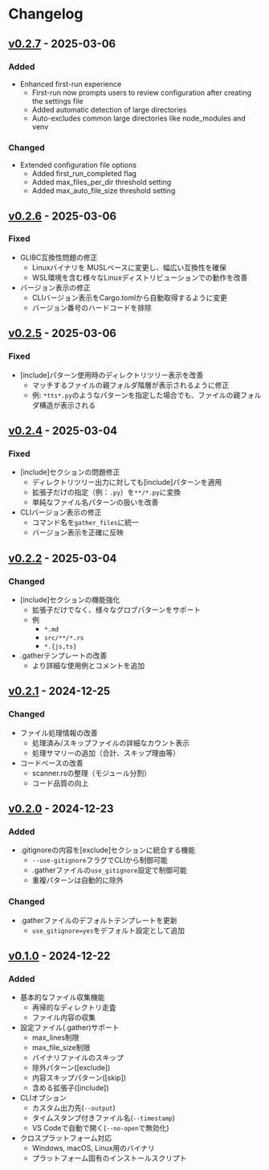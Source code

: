 # Changelog

## [v0.2.7] - 2025-03-06

### Added
- Enhanced first-run experience
  - First-run now prompts users to review configuration after creating the settings file
  - Added automatic detection of large directories
  - Auto-excludes common large directories like node_modules and venv

### Changed
- Extended configuration file options
  - Added first_run_completed flag
  - Added max_files_per_dir threshold setting
  - Added max_auto_file_size threshold setting

[v0.2.7]: https://github.com/herring101/gather_files/compare/v0.2.6...v0.2.7

## [v0.2.6] - 2025-03-06

### Fixed
- GLIBC互換性問題の修正
  - Linuxバイナリを MUSLベースに変更し、幅広い互換性を確保
  - WSL環境を含む様々なLinuxディストリビューションでの動作を改善
- バージョン表示の修正
  - CLIバージョン表示をCargo.tomlから自動取得するように変更
  - バージョン番号のハードコードを排除

[v0.2.6]: https://github.com/herring101/gather_files/compare/v0.2.5...v0.2.6

## [v0.2.5] - 2025-03-06

### Fixed
- [include]パターン使用時のディレクトリツリー表示を改善
  - マッチするファイルの親フォルダ階層が表示されるように修正
  - 例: `*tts*.py`のようなパターンを指定した場合でも、ファイルの親フォルダ構造が表示される

[v0.2.5]: https://github.com/herring101/gather_files/compare/v0.2.4...v0.2.5

## [v0.2.4] - 2025-03-04

### Fixed
- [include]セクションの問題修正
  - ディレクトリツリー出力に対しても[include]パターンを適用
  - 拡張子だけの指定（例：`.py`）を`**/*.py`に変換
  - 単純なファイル名パターンの扱いを改善
- CLIバージョン表示の修正
  - コマンド名を`gather_files`に統一
  - バージョン表示を正確に反映

[v0.2.4]: https://github.com/herring101/gather_files/compare/v0.2.2...v0.2.4

## [v0.2.2] - 2025-03-04

### Changed
- [include]セクションの機能強化
  - 拡張子だけでなく、様々なグロブパターンをサポート
  - 例
    - `*.md`
    - `src/**/*.rs`
    - `*.{js,ts}`
- .gatherテンプレートの改善
  - より詳細な使用例とコメントを追加

[v0.2.2]: https://github.com/herring101/gather_files/compare/v0.2.1...v0.2.2

## [v0.2.1] - 2024-12-25

### Changed
- ファイル処理情報の改善
  - 処理済み/スキップファイルの詳細なカウント表示
  - 処理サマリーの追加（合計、スキップ理由等）
- コードベースの改善
  - scanner.rsの整理（モジュール分割）
  - コード品質の向上

[v0.2.1]: https://github.com/herring101/gather_files/compare/v0.2.0...v0.2.1

## [v0.2.0] - 2024-12-23

### Added
- .gitignoreの内容を[exclude]セクションに統合する機能
  - `--use-gitignore`フラグでCLIから制御可能
  - .gatherファイルの`use_gitignore`設定で制御可能
  - 重複パターンは自動的に除外

### Changed
- .gatherファイルのデフォルトテンプレートを更新
  - `use_gitignore=yes`をデフォルト設定として追加

## [v0.1.0] - 2024-12-22

### Added
- 基本的なファイル収集機能
  - 再帰的なディレクトリ走査
  - ファイル内容の収集
- 設定ファイル(.gather)サポート
  - max_lines制限
  - max_file_size制限
  - バイナリファイルのスキップ
  - 除外パターン([exclude])
  - 内容スキップパターン([skip])
  - 含める拡張子([include])
- CLIオプション
  - カスタム出力先(`--output`)
  - タイムスタンプ付きファイル名(`--timestamp`)
  - VS Codeで自動で開く(`--no-open`で無効化)
- クロスプラットフォーム対応
  - Windows, macOS, Linux用のバイナリ
  - プラットフォーム固有のインストールスクリプト

[v0.2.0]: https://github.com/herring101/gather_files/compare/v0.1.0...v0.2.0
[v0.1.0]: https://github.com/herring101/gather_files/releases/tag/v0.1.0
